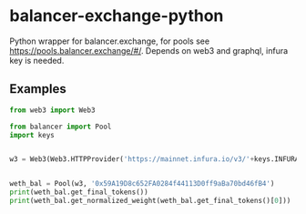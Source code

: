 # balancer-exchange-python
Python wrapper for balancer.exchange, for pools see https://pools.balancer.exchange/#/.
Depends on web3 and graphql, infura key is needed.

## Examples
```python
from web3 import Web3

from balancer import Pool
import keys


w3 = Web3(Web3.HTTPProvider('https://mainnet.infura.io/v3/'+keys.INFURA_ID))


weth_bal = Pool(w3, '0x59A19D8c652FA0284f44113D0ff9aBa70bd46fB4')
print(weth_bal.get_final_tokens())
print(weth_bal.get_normalized_weight(weth_bal.get_final_tokens()[0]))
```
